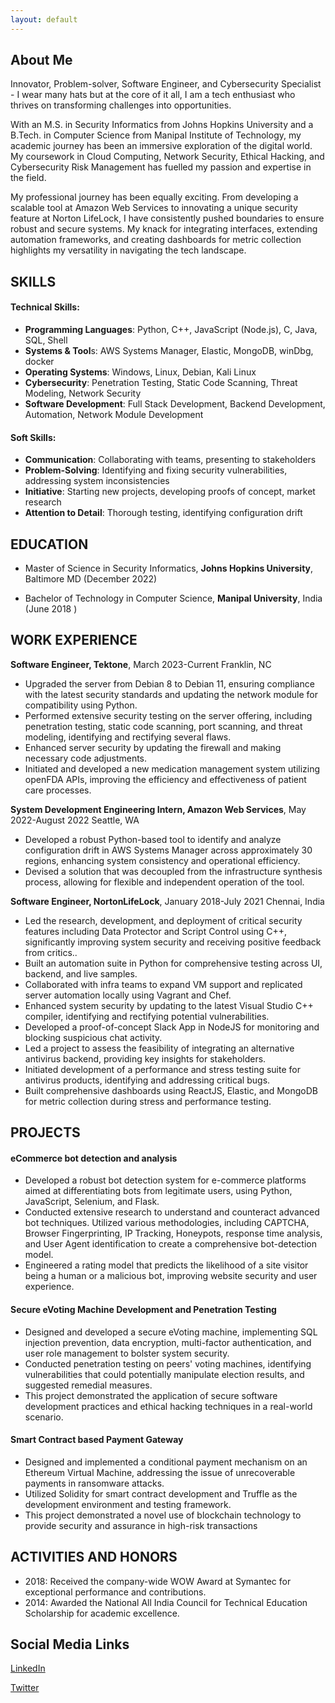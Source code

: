 ```yaml
---
layout: default
---
```


## About Me
Innovator, Problem-solver, Software Engineer, and Cybersecurity Specialist - I wear many hats but at the core of it all, I am a tech enthusiast who thrives on transforming challenges into opportunities.

With an M.S. in Security Informatics from Johns Hopkins University and a B.Tech. in Computer Science from Manipal Institute of Technology, my academic journey has been an immersive exploration of the digital world. My coursework in Cloud Computing, Network Security, Ethical Hacking, and Cybersecurity Risk Management has fuelled my passion and expertise in the field.

My professional journey has been equally exciting. From developing a scalable tool at Amazon Web Services to innovating a unique security feature at Norton LifeLock, I have consistently pushed boundaries to ensure robust and secure systems. My knack for integrating interfaces, extending automation frameworks, and creating dashboards for metric collection highlights my versatility in navigating the tech landscape.

## SKILLS
#### Technical Skills:
- **Programming Languages**: Python, C++, JavaScript (Node.js), C, Java, SQL, Shell
- **Systems & Tool**s: AWS Systems Manager, Elastic, MongoDB, winDbg, docker
- **Operating Systems**: Windows, Linux, Debian, Kali Linux
- **Cybersecurity**: Penetration Testing, Static Code Scanning, Threat Modeling, Network Security
- **Software Development**: Full Stack Development, Backend Development, Automation, Network Module Development

#### Soft Skills:
- **Communication**: Collaborating with teams, presenting to stakeholders
- **Problem-Solving**: Identifying and fixing security vulnerabilities, addressing system inconsistencies
- **Initiative**: Starting new projects, developing proofs of concept, market research
- **Attention to Detail**: Thorough testing, identifying configuration drift

## EDUCATION
- Master of Science in Security Informatics, **Johns Hopkins University**, Baltimore MD (December 2022)

- Bachelor of Technology in Computer Science, **Manipal University**, India (June 2018 )
## WORK EXPERIENCE
**Software Engineer, Tektone**, March 2023-Current 
Franklin, NC 
- Upgraded the server from Debian 8 to Debian 11, ensuring compliance with the latest security standards and updating the network module for compatibility using Python.
- Performed extensive security testing on the server offering, including penetration testing, static code scanning, port scanning, and threat modeling, identifying and rectifying several flaws.
- Enhanced server security by updating the firewall and making necessary code adjustments.
- Initiated and developed a new medication management system utilizing openFDA APIs, improving the efficiency and effectiveness of patient care processes.

**System Development Engineering Intern, Amazon Web Services**, May 2022-August 2022 
Seattle, WA 
- Developed a robust Python-based tool to identify and analyze configuration drift in AWS Systems Manager across approximately 30 regions, enhancing system consistency and operational efficiency.
- Devised a solution that was decoupled from the infrastructure synthesis process, allowing for flexible and independent operation of the tool.

**Software Engineer, NortonLifeLock**, January 2018-July 2021 
Chennai, India 
- Led the research, development, and deployment of critical security features including Data Protector and Script Control using C++, significantly improving system security and receiving positive feedback from critics..
- Built an automation suite in Python for comprehensive testing across UI, backend, and live samples.
- Collaborated with infra teams to expand VM support and replicated server automation locally using Vagrant and Chef.
- Enhanced system security by updating to the latest Visual Studio C++ compiler, identifying and rectifying potential vulnerabilities.
- Developed a proof-of-concept Slack App in NodeJS for monitoring and blocking suspicious chat activity.
- Led a project to assess the feasibility of integrating an alternative antivirus backend, providing key insights for stakeholders.
- Initiated development of a performance and stress testing suite for antivirus products, identifying and addressing critical bugs.
- Built comprehensive dashboards using ReactJS, Elastic, and MongoDB for metric collection during stress and performance testing.

## PROJECTS

#### eCommerce bot detection and analysis
- Developed a robust bot detection system for e-commerce platforms aimed at differentiating bots from legitimate users, using Python, JavaScript, Selenium, and Flask.
- Conducted extensive research to understand and counteract advanced bot techniques. Utilized various methodologies, including CAPTCHA, Browser Fingerprinting, IP Tracking, Honeypots, response time analysis, and User Agent identification to create a comprehensive bot-detection model.
- Engineered a rating model that predicts the likelihood of a site visitor being a human or a malicious bot, improving website security and user experience.
#### Secure eVoting Machine Development and Penetration Testing
- Designed and developed a secure eVoting machine, implementing SQL injection prevention, data encryption, multi-factor authentication, and user role management to bolster system security.
- Conducted penetration testing on peers' voting machines, identifying vulnerabilities that could potentially manipulate election results, and suggested remedial measures.
- This project demonstrated the application of secure software development practices and ethical hacking techniques in a real-world scenario.

#### Smart Contract based Payment Gateway
- Designed and implemented a conditional payment mechanism on an Ethereum Virtual Machine, addressing the issue of unrecoverable payments in ransomware attacks.
- Utilized Solidity for smart contract development and Truffle as the development environment and testing framework.
- This project demonstrated a novel use of blockchain technology to provide security and assurance in high-risk transactions

## ACTIVITIES AND HONORS
- 2018: Received the company-wide WOW Award at Symantec for exceptional performance and contributions.
- 2014: Awarded the National All India Council for Technical Education Scholarship for academic excellence.

## Social Media Links 
[LinkedIn](https://www.linkedin.com/in/ninad-shetty-352336129/ ) 
 
[Twitter]( https://twitter.com/IamNinaad) 
